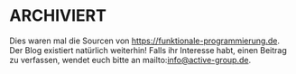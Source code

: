 # ARCHIVIERT

Dies waren mal die Sourcen von https://funktionale-programmierung.de. Der Blog
existiert natürlich weiterhin! Falls ihr Interesse habt, einen Beitrag zu
verfassen, wendet euch bitte an mailto:info@active-group.de.
